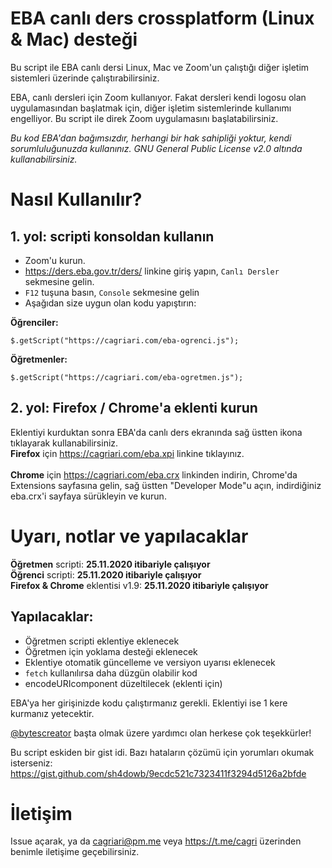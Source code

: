 # EBA canlı ders crossplatform (Linux & Mac) desteği
Bu script ile EBA canlı dersi Linux, Mac ve Zoom'un çalıştığı diğer işletim sistemleri üzerinde çalıştırabilirsiniz.

EBA, canlı dersleri için Zoom kullanıyor. Fakat dersleri kendi logosu olan uygulamasından başlatmak için, diğer işletim sistemlerinde kullanımı engelliyor. Bu script ile direk Zoom uygulamasını başlatabilirsiniz.

_Bu kod EBA'dan bağımsızdır, herhangi bir hak sahipliği yoktur, kendi sorumluluğunuzda kullanınız. GNU General Public License v2.0 altında kullanabilirsiniz._

# Nasıl Kullanılır?
## 1. yol: scripti konsoldan kullanın
- Zoom'u kurun.
- https://ders.eba.gov.tr/ders/ linkine giriş yapın, `Canlı Dersler` sekmesine gelin.
- `F12` tuşuna basın, `Console` sekmesine gelin
- Aşağıdan size uygun olan kodu yapıştırın:

**Öğrenciler:**
```
$.getScript("https://cagriari.com/eba-ogrenci.js");
```

**Öğretmenler:**
```
$.getScript("https://cagriari.com/eba-ogretmen.js");
```

## 2. yol: Firefox / Chrome'a eklenti kurun
Eklentiyi kurduktan sonra EBA'da canlı ders ekranında sağ üstten ikona tıklayarak kullanabilirsiniz.<br>
**Firefox** için https://cagriari.com/eba.xpi linkine tıklayınız.<br><br>
**Chrome** için https://cagriari.com/eba.crx linkinden indirin, Chrome'da Extensions sayfasına gelin, sağ üstten "Developer Mode"u açın, indirdiğiniz eba.crx'i sayfaya sürükleyin ve kurun.


# Uyarı, notlar ve yapılacaklar
**Öğretmen** scripti: **25.11.2020 itibariyle çalışıyor**<br>
**Öğrenci** scripti: **25.11.2020 itibariyle çalışıyor**<br>
**Firefox & Chrome** eklentisi v1.9: **25.11.2020 itibariyle çalışıyor**<br>

## Yapılacaklar:
- Öğretmen scripti eklentiye eklenecek
- Öğretmen için yoklama desteği eklenecek
- Eklentiye otomatik güncelleme ve versiyon uyarısı eklenecek
- ```fetch``` kullanılırsa daha düzgün olabilir kod
- encodeURIcomponent düzeltilecek (eklenti için)

EBA'ya her girişinizde kodu çalıştırmanız gerekli. Eklentiyi ise 1 kere kurmanız yetecektir.

[@bytescreator](https://github.com/bytescreator) başta olmak üzere yardımcı olan herkese çok teşekkürler!

Bu script eskiden bir gist idi. Bazı hataların çözümü için yorumları okumak isterseniz:<br>
https://gist.github.com/sh4dowb/9ecdc521c7323411f3294d5126a2bfde


# İletişim
Issue açarak, ya da cagriari@pm.me veya https://t.me/cagri üzerinden benimle iletişime geçebilirsiniz.

